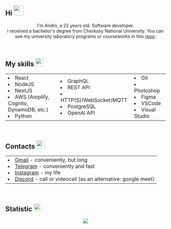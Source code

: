 <h2>Hi <img src="https://c.tenor.com/SNL9_xhZl9oAAAAi/waving-hand-joypixels.gif" width="32"></h2>
<p align="center">
I'm Andrii, a 22 years old. Software developer.
</br>
I received a bachelor's degree from Cherkasy National University. You can see my university laboratory programs or courseworks in this <a href="https://github.com/Qkston/University">repo</a>.
</p>

</br>

<h2>My skills <img src="https://images.emojiterra.com/google/android-11/512px/1f468-1f4bb.png" width="26"></h2>
<div align="center">
  <table>
    <tr>
      <td>
        <li>React</li>
        <li>NodeJS</li>
        <li>NextJS</li>
        <li>AWS (Amplify, Cognito, DynamoDB, etc.)</li>
        <li>Python</li>
      </td>
      <td>
        <li>GraphQL</li>
        <li>REST API</li>
        <li>HTTP(S)/WebSocket/MQTT</li>
        <li>PostgreSQL</li>
        <li>OpenAI API</li>
      </td>
      <td>
        <li>Git</li>
        <li>Photoshop</li>
        <li>Figma</li>
        <li>VSCode</li>
        <li>Visual Studio</li>
      </td>
    </tr>
  </table>
</div>

</br>

<h2>Contacts <img src="https://upload.wikimedia.org/wikipedia/commons/thumb/7/7e/Gmail_icon_%282020%29.svg/2560px-Gmail_icon_%282020%29.svg.png" width="26"></h2>
<div align="center">
  <table>
    <tr>
      <td>
        <li><a href="mailto:qkston22@gmail.com">Gmail</a> - conveniently, but long</li>
        <li><a href="https://t.me/qkston">Telegram</a> - conveniently and fast</li>
        <li><a href="https://www.instagram.com/andrii_slynko/">Instagram</a> - my life</li>
        <li><a href="https://discord.com/users/6952/">Discord</a> - call or videocall (as an alternative: google meet)</li>
      </td>
    </tr>
  </table>
</div>

</br>

<h2>Statistic <img src="https://images.emojiterra.com/twitter/v13.1/512px/1f4c8.png" width="24"></h2>
<!-- <div align=center><img src="https://github-readme-stats.vercel.app/api?username=qkston&show_icons=false&hide_border=true&bg_color=0.5,A200FF,FF0000&title_color=EEE3ED&text_color=EEE3ED&include_all_commits=true&border_radius=10&count_private=true"></div> -->

<div align=center><img src="https://github-readme-stats.vercel.app/api/top-langs/?username=qkston&langs_count=4&hide_border=true&bg_color=0.5,FF0000,A200FF&title_color=EEE3ED&text_color=EEE3ED&include_all_commits=true&border_radius=10"></div>

